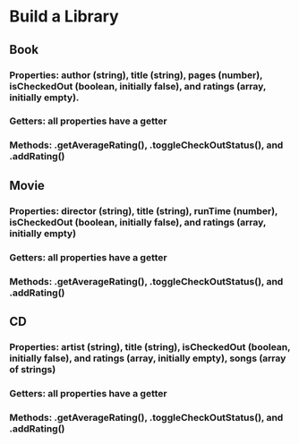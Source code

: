 # Build a Library

## Book
### Properties: author (string), title (string), pages (number), isCheckedOut (boolean, initially false), and ratings (array, initially empty).
### Getters: all properties have a getter
### Methods: .getAverageRating(), .toggleCheckOutStatus(), and .addRating()
## Movie
### Properties: director (string), title (string), runTime (number), isCheckedOut (boolean, initially false), and ratings (array, initially empty)
### Getters: all properties have a getter
### Methods: .getAverageRating(), .toggleCheckOutStatus(), and .addRating()
## CD
### Properties: artist (string), title (string), isCheckedOut (boolean, initially false), and ratings (array, initially empty), songs (array of strings)
### Getters: all properties have a getter
### Methods: .getAverageRating(), .toggleCheckOutStatus(), and .addRating()
